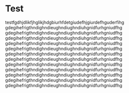 # Test
testfgdhjdlikfjhglikjhdgbiurhfdetgiudefhjgiurdefhguderfihg
gdegihefrigthndighndieughndiughndiuhgnidfurhgniudfhg
gdegihefrigthndighndieughndiughndiuhgnidfurhgniudfhg
gdegihefrigthndighndieughndiughndiuhgnidfurhgniudfhg
gdegihefrigthndighndieughndiughndiuhgnidfurhgniudfhg
gdegihefrigthndighndieughndiughndiuhgnidfurhgniudfhg
gdegihefrigthndighndieughndiughndiuhgnidfurhgniudfhg
gdegihefrigthndighndieughndiughndiuhgnidfurhgniudfhg
gdegihefrigthndighndieughndiughndiuhgnidfurhgniudfhg
gdegihefrigthndighndieughndiughndiuhgnidfurhgniudfhg
gdegihefrigthndighndieughndiughndiuhgnidfurhgniudfhg
gdegihefrigthndighndieughndiughndiuhgnidfurhgniudfhg
gdegihefrigthndighndieughndiughndiuhgnidfurhgniudfhg
